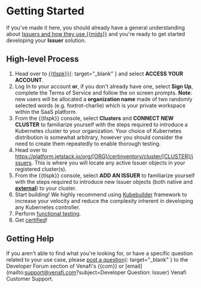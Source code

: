 # Getting Started

If you've made it here, you should already have a general understanding about [Issuers and how they use {{mids}}](1-overview-issuers.md) and you're ready to get started developing your **Issuer** solution.

## High-level Process

1. Head over to [{{tlspk}}](https://platform.jetstack.io/){: target="_blank" } and select **ACCESS YOUR ACCOUNT**.
1. Log In to your account **or**, if you don't already have one, select **Sign Up**, complete the Terms of Service  and follow the on screen prompts.
**Note**: new users will be allocated a **organization name** made of two randomly selected words (e.g. foxtrot-charlie) which is your private workspace within the SaaS platform.
1. From the {{tlspk}} console, select **Clusters** and **CONNECT NEW CLUSTER** to familiarize yourself with the steps required to introduce a Kubernetes cluster to your organization.
Your choice of Kubernetes distribution is somewhat arbitrary, however you should consider the need to create them repeatedly to enable thorough testing.
1. Head over to https://platform.jetstack.io/org/[ORG]/certinventory/cluster/[CLUSTER]/issuers.
This is where you will locate any active Issuer objects in your registered cluster(s).
1. From the {{tlspk}} console, select **ADD AN ISSUER** to familiarize yourself with the steps required to introduce new Issuer objects (both native and [**external**](https://cert-manager.io/docs/configuration/external/#known-external-issuers)) to your cluster.
1. Start building!
We highly recommend using [Kubebuilder](https://github.com/kubernetes-sigs/kubebuilder) framework to increase your velocity and reduce the complexity inherent in developing any Kubernetes controller.
1. Perform [functional testing](3-functional-testing-issuers.md).
1. Get [certified](../../Certification/TLS-Protect-For-Kubernetes/1-tlsp-certification-intro.md)!

## Getting Help

If you aren't able to find what you're looking for, or have a specific question related to your use case, please [post a question](https://community.venafi.com/ask-the-community-23){: target="_blank" } to the Developer Forum section of Venafi's {{com}} or [email](mailto:support@venafi.com?subject=Developer Question: Issuer) Venafi Customer Support. 
